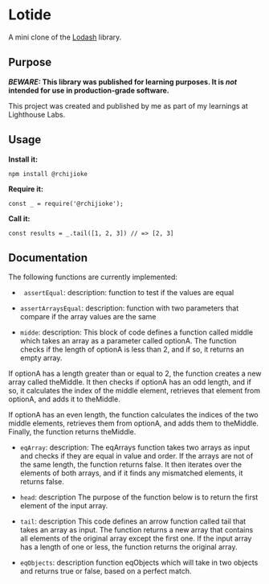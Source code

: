 # Lotide

A mini clone of the [Lodash](https://lodash.com) library.

## Purpose

**_BEWARE:_ This library was published for learning purposes. It is _not_ intended for use in production-grade software.**

This project was created and published by me as part of my learnings at Lighthouse Labs.

## Usage

**Install it:**

`npm install @rchijioke`

**Require it:**

`const _ = require('@rchijioke');`

**Call it:**

`const results = _.tail([1, 2, 3]) // => [2, 3]`

## Documentation

The following functions are currently implemented:

- ` assertEqual`: description: function to test if the values are equal

- `assertArraysEqual`: description: function with two parameters that compare if the array values are the same

- `midde`: description:
  This block of code defines a function called middle which takes an array as a parameter called optionA. The function checks if the length of optionA is less than 2, and if so, it returns an empty array.

If optionA has a length greater than or equal to 2, the function creates a new array called theMiddle. It then checks if optionA has an odd length, and if so, it calculates the index of the middle element, retrieves that element from optionA, and adds it to theMiddle.

If optionA has an even length, the function calculates the indices of the two middle elements, retrieves them from optionA, and adds them to theMiddle. Finally, the function returns theMiddle.

- `eqArray`: description:
  The eqArrays function takes two arrays as input and checks if they are equal in value and order. If the arrays are not of the same length, the function returns false. It then iterates over the elements of both arrays, and if it finds any mismatched elements, it returns false.

- `head`: description
  The purpose of the function below is to return the first element of the input array.

- `tail`: description
  This code defines an arrow function called tail that takes an array as input. The function returns a new array that contains all elements of the original array except the first one. If the input array has a length of one or less, the function returns the original array.

- `eqObjects`: description
 function eqObjects which will take in two objects and returns true or false, based on a perfect match.